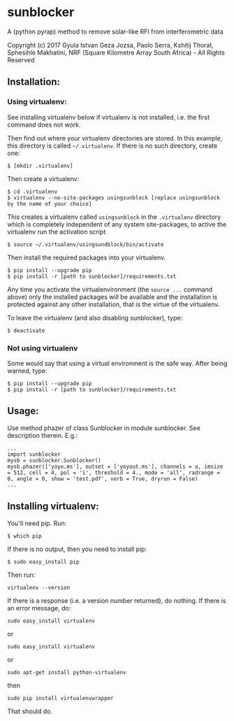 # sunblocker
A (python pyrap) method to remove solar-like RFI from interferometric data

Copyright (c) 2017 Gyula Istvan Geza Jozsa, Paolo Serra, Kshitij Thorat, Sphesihle Makhatini, NRF (Square Kilometre Array South Africa) - All Rights Reserved

## Installation:
### Using virtualenv:
See installing virtualenv below if virtualenv is not installed, i.e. the first command does not work.

Then find out where your virtualenv directories are stored. In this example, this directory is called `~/.virtualenv`. If there is no such directory, create one:
```
$ [mkdir .virtualenv]
```
Then create a virtualenv:
```
$ cd .virtualenv
$ virtualenv --no-site-packages usingsunblock [replace usingsunblock by the name of your choice]
```
This creates a virtualenv called `usingsunblock` in the `.virtualenv` directory which is completely independent of any system site-packages, to active the virtualenv run the activation script
```
$ source ~/.virtualenv/usingsundblock/bin/activate
```
Then install the required packages into your virtualenv.
```
$ pip install --upgrade pip
$ pip install -r [path to sunblocker]/requirements.txt
```
Any time you activate the virtualenvironment (the `source ...` command above) only the installed packages will be available and the installation is protected against any other installation, that is the virtue of the virtualenv.

To leave the virtualenv (and also disabling sunblocker), type:
```
$ deactivate
```
### Not using virtualenv
Some would say that using a virtual environment is the safe way. After being warned, type:
```
$ pip install --upgrade pip
$ pip install -r [path to sunblocker]/requirements.txt
```

## Usage:
Use method phazer of class Sunblocker in module sunblocker. See description therein. E.g.:
```
...
import sunblocker
mysb = sunblocker.Sunblocker()
mysb.phazer(['yoyo.ms'], outset = ['yoyout.ms'], channels = a, imsize = 512, cell = 4, pol = 'i', threshold = 4., mode = 'all', radrange = 0, angle = 0, show = 'test.pdf', verb = True, dryrun = False)
...
```
## Installing virtualenv:
You'll need pip. Run:
```
$ which pip
```
If there is no output, then you need to install pip:
```
$ sudo easy_install pip
```
Then run:
```
virtualenv --version
```
If there is a response (i.e. a version number returned), do nothing. If there is an error message, do:
```
sudo easy_install virtualenv
```
or
```
sudo easy_install virtualenv
```
or
```
sudo apt-get install python-virtualenv
```
then
```
sudo pip install virtualenvwrapper
```
That should do.
